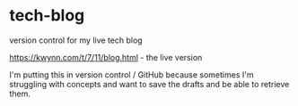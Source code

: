# tech-blog
version control for my live tech blog

https://kwynn.com/t/7/11/blog.html - the live version

I'm putting this in version control / GitHub because sometimes I'm struggling with concepts and want to save the drafts and be able to retrieve them.
